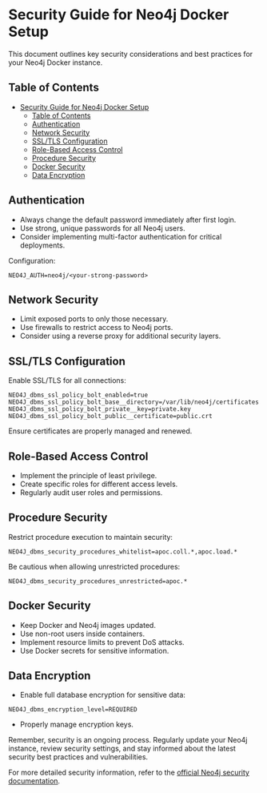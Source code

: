 # Security Guide for Neo4j Docker Setup

This document outlines key security considerations and best practices for your Neo4j Docker instance.

## Table of Contents

- [Security Guide for Neo4j Docker Setup](#security-guide-for-neo4j-docker-setup)
  - [Table of Contents](#table-of-contents)
  - [Authentication](#authentication)
  - [Network Security](#network-security)
  - [SSL/TLS Configuration](#ssltls-configuration)
  - [Role-Based Access Control](#role-based-access-control)
  - [Procedure Security](#procedure-security)
  - [Docker Security](#docker-security)
  - [Data Encryption](#data-encryption)

## Authentication

- Always change the default password immediately after first login.
- Use strong, unique passwords for all Neo4j users.
- Consider implementing multi-factor authentication for critical deployments.

Configuration:

```
NEO4J_AUTH=neo4j/<your-strong-password>
```

## Network Security

- Limit exposed ports to only those necessary.
- Use firewalls to restrict access to Neo4j ports.
- Consider using a reverse proxy for additional security layers.

## SSL/TLS Configuration

Enable SSL/TLS for all connections:

```
NEO4J_dbms_ssl_policy_bolt_enabled=true
NEO4J_dbms_ssl_policy_bolt_base__directory=/var/lib/neo4j/certificates
NEO4J_dbms_ssl_policy_bolt_private__key=private.key
NEO4J_dbms_ssl_policy_bolt_public__certificate=public.crt
```

Ensure certificates are properly managed and renewed.

## Role-Based Access Control

- Implement the principle of least privilege.
- Create specific roles for different access levels.
- Regularly audit user roles and permissions.

## Procedure Security

Restrict procedure execution to maintain security:

```
NEO4J_dbms_security_procedures_whitelist=apoc.coll.*,apoc.load.*
```

Be cautious when allowing unrestricted procedures:

```
NEO4J_dbms_security_procedures_unrestricted=apoc.*
```

## Docker Security

- Keep Docker and Neo4j images updated.
- Use non-root users inside containers.
- Implement resource limits to prevent DoS attacks.
- Use Docker secrets for sensitive information.

## Data Encryption

- Enable full database encryption for sensitive data:

```
NEO4J_dbms_encryption_level=REQUIRED
```

- Properly manage encryption keys.

Remember, security is an ongoing process. Regularly update your Neo4j instance, review security settings, and stay informed about the latest security best practices and vulnerabilities.

For more detailed security information, refer to the [official Neo4j security documentation](https://neo4j.com/docs/operations-manual/current/security/).

